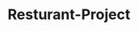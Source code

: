 # Resturant-Project

<!-- Created Header and Navbar -->
<!-- Created Home -->
<!-- The Solution To The Background Error  -->
<!-- Completed Home -->
<!-- Completed About -->
<!-- Completed Food -->
<!-- Completed food preview -->
<!-- Created & Completed The Gallery -->
<!-- Completed The Menu -->
<!-- Created Order -->
<!-- Created & Completed The Blogs -->
